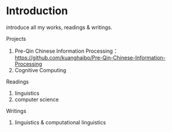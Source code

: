 # Introduction
introduce all my works, readings & writings.

Projects
1. Pre-Qin Chinese Information Processing：https://github.com/kuanghaibo/Pre-Qin-Chinese-Information-Processing
2. Cognitive Computing

Readings
1. linguistics
2. computer science

Writings
1. linguistics & computational linguistics
